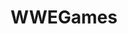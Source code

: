 ---
title: WWEGames
crosslinks:
- SquaredCircle
- WrestlingCaptions
- EA_NHL
- Suomi
- Chiliuniverse
- squaredcirle
- WWE
- rocknsock
- MildlyRacist
- pcmasterrace
- MLBTheShow
- metric_units
---